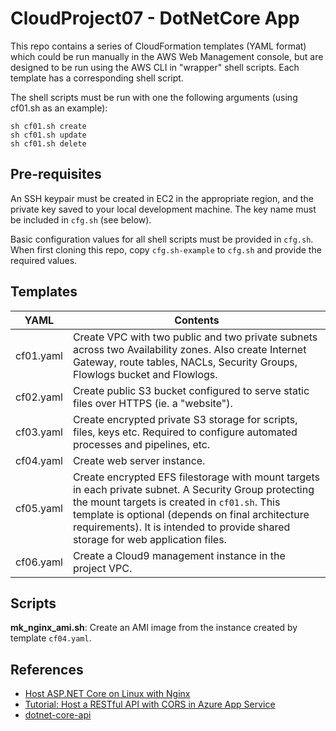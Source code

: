 # CloudProject07 - DotNetCore App

This repo contains a series of CloudFormation templates (YAML format) which could be run manually in the AWS Web Management console, but are designed to be run using the AWS CLI in "wrapper" shell scripts. Each template has a corresponding shell script.

The shell scripts must be run with one the following arguments (using cf01.sh as an example):

```
sh cf01.sh create
sh cf01.sh update
sh cf01.sh delete
```

## Pre-requisites

An SSH keypair must be created in EC2 in the appropriate region, and the private key saved to your local development machine. The key name must be included in ```cfg.sh``` (see below).

Basic configuration values for all shell scripts must be provided in ```cfg.sh```. When first cloning this repo, copy ```cfg.sh-example``` to ```cfg.sh``` and provide the required values.


## Templates

| YAML | Contents |
| ---- | -------- |
| cf01.yaml | Create VPC with two public and two private subnets across two Availability zones. Also create Internet Gateway, route tables, NACLs, Security Groups, Flowlogs bucket and Flowlogs. |
| cf02.yaml | Create public S3 bucket configured to serve static files over HTTPS (ie. a "website"). |
| cf03.yaml | Create encrypted private S3 storage for scripts, files, keys etc. Required to configure automated processes and pipelines, etc. |
| cf04.yaml | Create web server instance. |
| cf05.yaml | Create encrypted EFS filestorage with mount targets in each private subnet. A Security Group protecting the mount targets is created in ```cf01.sh```. This template is optional (depends on final architecture requirements). It is intended to provide shared storage for web application files. |
| cf06.yaml | Create a Cloud9 management instance in the project VPC. |

## Scripts

**mk_nginx_ami.sh**: Create an AMI image from the instance created by template ```cf04.yaml```.

## References

* [Host ASP.NET Core on Linux with Nginx](https://docs.microsoft.com/en-us/aspnet/core/host-and-deploy/linux-nginx?view=aspnetcore-5.0)
* [Tutorial: Host a RESTful API with CORS in Azure App Service](https://docs.microsoft.com/en-gb/azure/app-service/app-service-web-tutorial-rest-api)
* [dotnet-core-api](https://github.com/Azure-Samples/dotnet-core-api)
